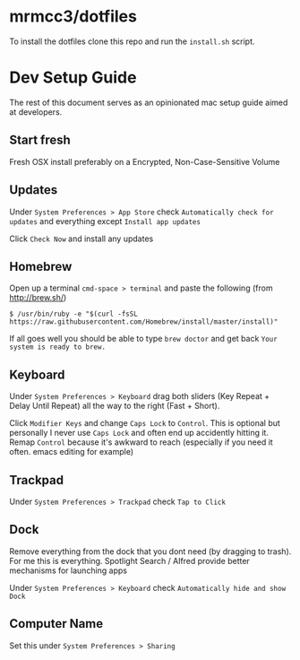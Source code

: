 # mrmcc3/dotfiles

To install the dotfiles clone this repo and run the `install.sh` script.

# Dev Setup Guide

The rest of this document serves as an opinionated mac setup guide aimed at developers.

## Start fresh

Fresh OSX install preferably on a Encrypted, Non-Case-Sensitive Volume

## Updates

Under `System Preferences > App Store` check `Automatically check for updates` and everything
except `Install app updates`

Click `Check Now` and install any updates

## Homebrew

Open up a terminal `cmd-space > terminal` and paste the following (from http://brew.sh/)

```
$ /usr/bin/ruby -e "$(curl -fsSL https://raw.githubusercontent.com/Homebrew/install/master/install)"
```

If all goes well you should be able to type `brew doctor` and get back `Your system is ready to brew.`

## Keyboard

Under `System Preferences > Keyboard` drag both sliders (Key Repeat + Delay Until Repeat) all the
way to the right (Fast + Short).

Click `Modifier Keys` and change `Caps Lock` to `Control`. This is optional but personally
I never use `Caps Lock` and often end up accidently hitting it. Remap `Control` because it's 
awkward to reach (especially if you need it often. emacs editing for example)

## Trackpad

Under `System Preferences > Trackpad` check `Tap to Click` 


## Dock

Remove everything from the dock that you dont need (by dragging to trash). For me this is everything.
Spotlight Search / Alfred provide better mechanisms for launching apps

Under `System Preferences > Keyboard` check `Automatically hide and show Dock`

## Computer Name

Set this under `System Preferences > Sharing`

